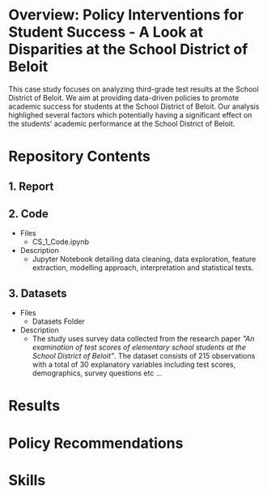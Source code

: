 # Overview: Policy Interventions for Student Success - A Look at Disparities at the School District of Beloit
This case study focuses on analyzing third-grade test results at the School District of Beloit. We aim at providing data-driven policies to promote academic success for students at the School District of Beloit. Our analysis highlighed several factors which potentially having a significant effect on the students' academic performance at the School District of Beloit.

# Repository Contents

## 1. Report

## 2. Code

- Files
     - CS_1_Code.ipynb
- Description
     - Jupyter Notebook detailing data cleaning, data exploration, feature extraction, modelling approach, interpretation and statistical tests.

## 3. Datasets

- Files
     - Datasets Folder
- Description
     - The study uses survey data collected from the research paper *"An examination of test scores of elementary school students at the School District of Beloit"*. The dataset consists of 215 observations with a total of 30 explanatory variables including test scores, demographics, survey questions etc ...

# Results

# Policy Recommendations

# Skills
